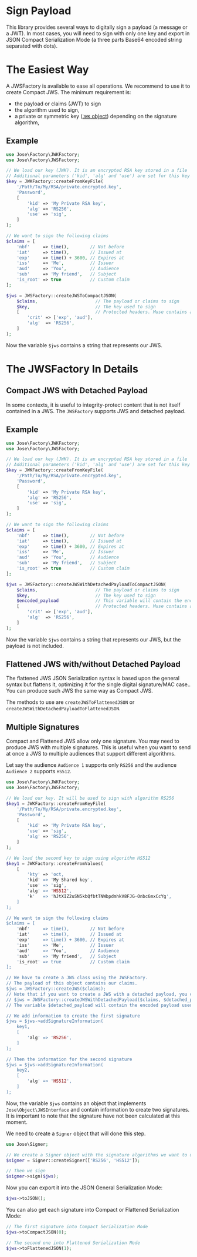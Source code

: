 Sign Payload
============

This library provides several ways to digitally sign a payload (a message or a JWT).
In most cases, you will need to sign with only one key and export in JSON Compact Serialization Mode (a three parts Base64 encoded string separated with dots).

# The Easiest Way

A JWSFactory is available to ease all operations. We recommend to use it to create Compact JWS.
The minimum requirement is:

* the payload or claims (JWT) to sign
* the algorithm used to sign,
* a private or symmetric key ([`JWK` object](../object/jwk.md)) depending on the signature algorithm,

Example
-------

```php
use Jose\Factory\JWKFactory;
use Jose\Factory\JWSFactory;

// We load our key (JWK). It is an encrypted RSA key stored in a file
// Additional parameters ('kid', 'alg' and 'use') are set for this key (not mandatory but recommended).
$key = JWKFactory::createFromKeyFile(
    '/Path/To/My/RSA/private.encrypted.key',
    'Password',
    [
        'kid' => 'My Private RSA key',
        'alg' => 'RS256',
        'use' => 'sig',
    ]
);

// We want to sign the following claims
$claims = [
    'nbf'     => time(),        // Not before
    'iat'     => time(),        // Issued at
    'exp'     => time() + 3600, // Expires at
    'iss'     => 'Me',          // Issuer
    'aud'     => 'You',         // Audience
    'sub'     => 'My friend',   // Subject
    'is_root' => true           // Custom claim
];

$jws = JWSFactory::createJWSToCompactJSON(
    $claims,                      // The payload or claims to sign
    $key,                         // The key used to sign
    [                             // Protected headers. Muse contains at least the algorithm
        'crit' => ['exp', 'aud'],
        'alg'  => 'RS256',
    ]
);
```

Now the variable `$jws` contains a string that represents our JWS.

# The JWSFactory In Details

## Compact JWS with Detached Payload

In some contexts, it is useful to integrity-protect content that is not itself contained in a JWS.
The `JWSFactory` supports JWS and detached payload.

Example
-------

```php
use Jose\Factory\JWKFactory;
use Jose\Factory\JWSFactory;

// We load our key (JWK). It is an encrypted RSA key stored in a file
// Additional parameters ('kid', 'alg' and 'use') are set for this key (not mandatory but recommended).
$key = JWKFactory::createFromKeyFile(
    '/Path/To/My/RSA/private.encrypted.key',
    'Password',
    [
        'kid' => 'My Private RSA key',
        'alg' => 'RS256',
        'use' => 'sig',
    ]
);

// We want to sign the following claims
$claims = [
    'nbf'     => time(),        // Not before
    'iat'     => time(),        // Issued at
    'exp'     => time() + 3600, // Expires at
    'iss'     => 'Me',          // Issuer
    'aud'     => 'You',         // Audience
    'sub'     => 'My friend',   // Subject
    'is_root' => true           // Custom claim
];

$jws = JWSFactory::createJWSWithDetachedPayloadToCompactJSON(
    $claims,                      // The payload or claims to sign
    $key,                         // The key used to sign
    $encoded_payload              // This variable will contain the encoded payload used as input for the signature
    [                             // Protected headers. Muse contains at least the algorithm
        'crit' => ['exp', 'aud'],
        'alg'  => 'RS256',
    ]
);
```

Now the variable `$jws` contains a string that represents our JWS, but the payload is not included.


## Flattened JWS with/without Detached Payload

The flattened JWS JSON Serialization syntax is based upon the general syntax but flattens it, optimizing it for the single digital signature/MAC case..
You can produce such JWS the same way as Compact JWS.

The methods to use are `createJWSToFlattenedJSON` or `createJWSWithDetachedPayloadToFlattenedJSON`.

## Multiple Signatures

Compact and Flattened JWS allow only one signature. You may need to produce JWS with multiple signatures.
This is useful when you want to send at once a JWS to multiple audiences that support different algorithms.

Let say the audience `Audience 1` supports only `RS256` and the audience `Audience 2` supports `HS512`.

```php
use Jose\Factory\JWKFactory;
use Jose\Factory\JWSFactory;

// We load our key. It will be used to sign with algorithm RS256
$key1 = JWKFactory::createFromKeyFile(
    '/Path/To/My/RSA/private.encrypted.key',
    'Password',
    [
        'kid' => 'My Private RSA key',
        'use' => 'sig',
        'alg' => 'RS256',
    ]
);

// We load the second key to sign using algorithm HS512
$key1 = JWKFactory::createFromValues(
    [
        'kty' => 'oct,
        'kid' => 'My Shared key',
        'use' => 'sig',
        'alg' => 'HS512',
        'k'   => 'hJtXIZ2uSN5kbQfbtTNWbpdmhkV8FJG-Onbc6mxCcYg',
    ]
);

// We want to sign the following claims
$claims = [
    'nbf'     => time(),        // Not before
    'iat'     => time(),        // Issued at
    'exp'     => time() + 3600, // Expires at
    'iss'     => 'Me',          // Issuer
    'aud'     => 'You',         // Audience
    'sub'     => 'My friend',   // Subject
    'is_root' => true           // Custom claim
];

// We have to create a JWS class using the JWSFactory.
// The payload of this object contains our claims.
$jws = JWSFactory::createJWS($claims);
// Note that if you want to create a JWS with a detached payload, you can use the following method:
// $jws = JWSFactory::createJWSWithDetachedPayload($claims, $detached_payload);
// The variable $detached_payload will contain the encoded payload used to calculate the signature

// We add information to create the first signature
$jws = $jws->addSignatureInformation(
    key1,
    [
        'alg' => 'RS256',
    ]
);

// Then the information for the second signature
$jws = $jws->addSignatureInformation(
    key2,
    [
        'alg' => 'HS512',
    ]
);
```

Now, the variable `$jws` contains an object that implements `Jose\Object\JWSInterface` and contain information to create two signatures.
It is important to note that the signature have not been calculated at this moment.

We need to create a `Signer` object that will done this step.

```php
use Jose\Signer;

// We create a Signer object with the signature algorithms we want to use
$signer = Signer::createSigner(['RS256', 'HS512']);

// Then we sign
$signer->sign($jws);
```

Now you can export it into the JSON General Serialization Mode:

```php
$jws->toJSON();
```

You can also get each signature into Compact or Flattened Serialization Mode:

```php
// The first signature into Compact Serialization Mode
$jws->toCompactJSON(0);

// The second one into Flattened Serialization Mode
$jws->toFlattenedJSON(1);
```
